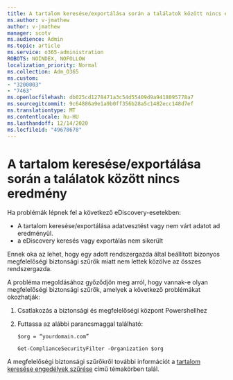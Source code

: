 ```yaml
---
title: A tartalom keresése/exportálása során a találatok között nincs eredmény
ms.author: v-jmathew
author: v-jmathew
manager: scotv
ms.audience: Admin
ms.topic: article
ms.service: o365-administration
ROBOTS: NOINDEX, NOFOLLOW
localization_priority: Normal
ms.collection: Adm_O365
ms.custom:
- "3200003"
- "7463"
ms.openlocfilehash: db025cd1278471a3c54d55409d9a9418095778a7
ms.sourcegitcommit: 9c64886a9e1a9b0ff356b28a5c1482ecc148d7ef
ms.translationtype: MT
ms.contentlocale: hu-HU
ms.lasthandoff: 12/14/2020
ms.locfileid: "49678678"
---
```

# <a name="no-results-returned-during-content-searchexport"></a>A tartalom keresése/exportálása során a találatok között nincs eredmény

Ha problémák lépnek fel a következő eDiscovery-esetekben:

- A tartalom keresése/exportálása adatvesztést vagy nem várt adatot ad eredményül.
- a eDiscovery keresés vagy exportálás nem sikerült

Ennek oka az lehet, hogy egy adott rendszergazda által beállított bizonyos megfelelőségi biztonsági szűrők miatt nem lettek közölve az összes rendszergazda.

A probléma megoldásához győződjön meg arról, hogy vannak-e olyan megfelelőségi biztonsági szűrők, amelyek a következő problémákat okozhatják:

1. Csatlakozás a biztonsági és megfelelőségi központ Powershellhez
2. Futtassa az alábbi parancsmaggal található:

    `$org = “yourdomain.com”`

    `Get-ComplianceSecurityFilter -Organization $org`

A megfelelőségi biztonsági szűrőkről további információt a [tartalom keresése engedélyek szűrése](https://docs.microsoft.com/microsoft-365/compliance/permissions-filtering-for-content-search) című témakörben talál.
